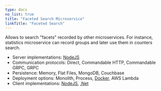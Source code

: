 ```yaml
---
type: docs
no_list: true
title: "Faceted Search Microservice"
linkTitle: "Faceted Search" 
---
```


Allows to search "facets" recorded by other microservices. For instance, statistics microservice can record groups and later use them in counters search.

- Server implementations: [NodeJS](https://github.com/pip-services-infrastructure/pip-services-facets-node)
- Communication protocols: Direct, Commandable HTTP, Commandable GRPC, GRPC
- Persistence: Memory, Flat Files, MongoDB, Couchbase
- Deployment options: Monolith, Process, [Docker](https://hub.docker.com/u/pipdevs), AWS Lambda
- Client implementations: [NodeJS](https://github.com/pip-services-infrastructure/pip-clients-facets-node), [.Net](https://github.com/pip-services-infrastructure/pip-clients-facets-dotnet)

